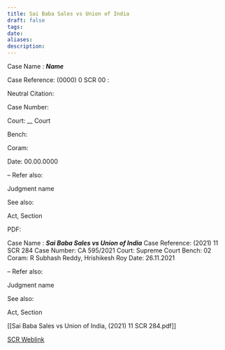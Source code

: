 ```yaml
---
title: Sai Baba Sales vs Union of India
draft: false
tags: 
date: 
aliases: 
description:
---
```

Case Name : ***Name***

Case Reference: (0000) 0 SCR 00 :  

Neutral Citation:

Case Number: 

Court: __ Court

Bench: 

Coram:

Date: 00.00.0000

–
Refer also:

Judgment name

See also:
 
Act, Section

PDF:


Case Name : ***Sai Baba Sales vs Union of India***
Case Reference: (2021) 11 SCR 284
Case Number: CA 595/2021
Court: Supreme Court
Bench: 02
Coram: R Subhash Reddy, Hrishikesh Roy
Date: 26.11.2021


–
Refer also:

Judgment name

See also:
 
Act, Section

[[Sai Baba Sales vs Union of India, (2021) 11 SCR 284.pdf]]

[SCR Weblink](https://digiscr.sci.gov.in/view_judgment?id=MjkzNDc=)